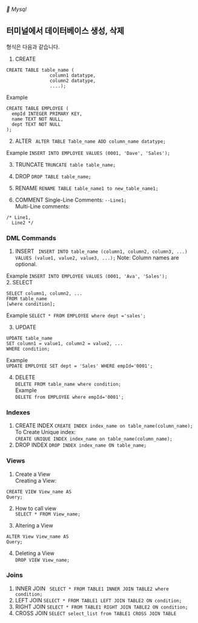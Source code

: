 ###### :cactus:  Mysql

## 터미널에서 데이터베이스 생성, 삭제   
형식은 다음과 같습니다.  








1. CREATE
```
CREATE TABLE table_name (
                column1 datatype,
                column2 datatype,
                ....); 
```  

Example 
```
CREATE TABLE EMPLOYEE (
  empId INTEGER PRIMARY KEY,
  name TEXT NOT NULL,
  dept TEXT NOT NULL
); 
```    






2. ALTER
``` ALTER TABLE Table_name ADD column_name datatype;```   

Example
```INSERT INTO EMPLOYEE VALUES (0001, 'Dave', 'Sales');```     

3. TRUNCATE
```TRUNCATE table table_name;```    

4. DROP
```DROP TABLE table_name;```    

5. RENAME
```RENAME TABLE table_name1 to new_table_name1; ```      

6. COMMENT
Single-Line Comments:  ``` --Line1; ```    
Multi-Line comments:
 ```
 /* Line1,
   Line2 */ 
   ```      
   
### DML Commands
1. INSERT
``` INSERT INTO table_name (column1, column2, column3, ...) VALUES (value1, value2, value3, ...);```
Note: Column names are optional.

Example
``` INSERT INTO EMPLOYEE VALUES (0001, 'Ava', 'Sales'); ```   
2. SELECT
``` 
SELECT column1, column2, ...
FROM table_name
[where condition]; 
```  

Example
``` SELECT * FROM EMPLOYEE where dept ='sales'; ```    

3. UPDATE  
``` 
UPDATE table_name
SET column1 = value1, column2 = value2, ...
WHERE condition; 
```   

Example    
``` UPDATE EMPLOYEE SET dept = 'Sales' WHERE empId='0001'; ```   

4. DELETE   
``` DELETE FROM table_name where condition; ```    
Example   
``` DELETE from EMPLOYEE where empId='0001'; ```    

### Indexes
1. CREATE INDEX
  ``` CREATE INDEX index_name on table_name(column_name);  ```
To Create Unique index:    
  ``` CREATE UNIQUE INDEX index_name on table_name(column_name); ```  
2. DROP INDEX
``` DROP INDEX index_name ON table_name; ```    

### Views
1. Create a View   
Creating a View:
``` 
CREATE VIEW View_name AS 
Query; 
```

2. How to call view  
``` SELECT * FROM View_name; ```   

3. Altering a View
``` 
ALTER View View_name AS 
Query;  
```

4. Deleting a View    
``` DROP VIEW View_name; ```


### Joins
1. INNER JOIN
``` SELECT * FROM TABLE1 INNER JOIN TABLE2 where condition;```
2. LEFT JOIN
```SELECT * FROM TABLE1 LEFT JOIN TABLE2 ON condition;```
3. RIGHT JOIN
```SELECT * FROM TABLE1 RIGHT JOIN TABLE2 ON condition;```
4. CROSS JOIN
```SELECT select_list from TABLE1 CROSS JOIN TABLE ```
